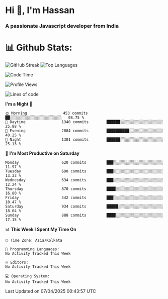 # Hi 👋, I'm Hassan
### A passionate Javascript developer from India


# 📊 Github Stats:
![GitHub Streak](https://github-readme-streak-stats.herokuapp.com/?user=codeblooded47&theme=dracula&hide_border=false)
![Top Languages](https://github-readme-stats.vercel.app/api/top-langs/?username=codeblooded47&layout=compact&theme=dracula)



<!--START_SECTION:waka-->
![Code Time](http://img.shields.io/badge/Code%20Time-883%20hrs%201%20min-blue)

![Profile Views](http://img.shields.io/badge/Profile%20Views-0-blue)

![Lines of code](https://img.shields.io/badge/From%20Hello%20World%20I%27ve%20Written-24.0%20million%20lines%20of%20code-blue)

**I'm a Night 🦉** 

```text
🌞 Morning                453 commits         ██░░░░░░░░░░░░░░░░░░░░░░░   08.75 % 
🌆 Daytime                1340 commits        ██████░░░░░░░░░░░░░░░░░░░   25.88 % 
🌃 Evening                2084 commits        ██████████░░░░░░░░░░░░░░░   40.25 % 
🌙 Night                  1301 commits        ██████░░░░░░░░░░░░░░░░░░░   25.13 % 
```
📅 **I'm Most Productive on Saturday** 

```text
Monday                   620 commits         ███░░░░░░░░░░░░░░░░░░░░░░   11.97 % 
Tuesday                  690 commits         ███░░░░░░░░░░░░░░░░░░░░░░   13.33 % 
Wednesday                634 commits         ███░░░░░░░░░░░░░░░░░░░░░░   12.24 % 
Thursday                 870 commits         ████░░░░░░░░░░░░░░░░░░░░░   16.80 % 
Friday                   542 commits         ███░░░░░░░░░░░░░░░░░░░░░░   10.47 % 
Saturday                 934 commits         █████░░░░░░░░░░░░░░░░░░░░   18.04 % 
Sunday                   888 commits         ████░░░░░░░░░░░░░░░░░░░░░   17.15 % 
```


📊 **This Week I Spent My Time On** 

```text
🕑︎ Time Zone: Asia/Kolkata

💬 Programming Languages: 
No Activity Tracked This Week

🔥 Editors: 
No Activity Tracked This Week

💻 Operating System: 
No Activity Tracked This Week
```


 Last Updated on 07/04/2025 00:43:57 UTC
<!--END_SECTION:waka-->


